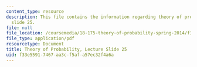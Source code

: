 ```yaml
---
content_type: resource
description: This file contains the information regarding theory of probability, lecture
  slide 25.
file: null
file_location: /coursemedia/18-175-theory-of-probability-spring-2014/f33e55917467aa3cf5afa57ec32f4a6a_MIT18_175S14_Lecture25.pdf
file_type: application/pdf
resourcetype: Document
title: Theory of Probability, Lecture Slide 25
uid: f33e5591-7467-aa3c-f5af-a57ec32f4a6a
---
```

